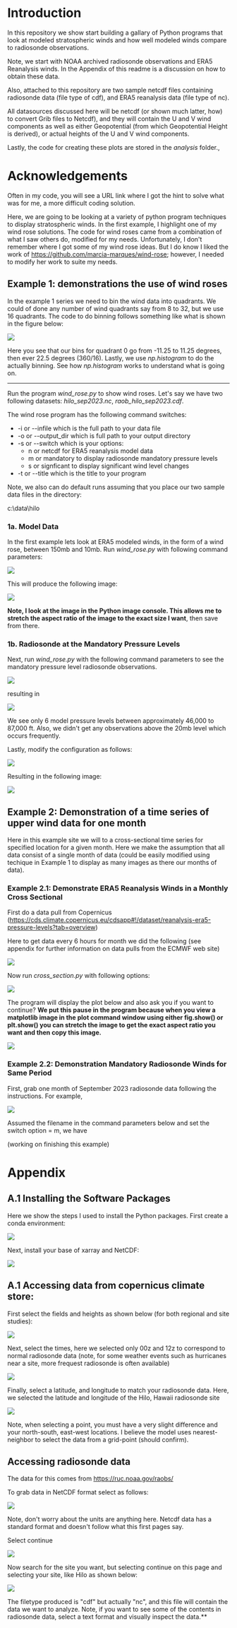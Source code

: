 # Introduction

In this repository we show start building a gallary of Python programs
that look at modeled stratospheric winds and how well modeled winds
compare to radiosonde observations. 

Note, we start with NOAA archived radiosonde observations and ERA5 Reanalysis winds.
In the Appendix of this readme is a discussion on how to obtain these data.

Also, attached to this repository are two sample netcdf files containing
radiosonde data (file type of cdf), and ERA5 reanalysis data (file type of nc).

All datasources discussed here will be netcdf (or shown much latter, how)
to convert Grib files to Netcdf), and they will contain the U and V wind components 
as well as either Geopotential (from which Geopotential Height is derived), or
actual heights of the U and V wind components.

Lastly, the code for creating these plots are stored in the *analysis* folder.,

# Acknowledgements

Often in my code, you will see a URL link where I got the hint to solve
what was for me, a more difficult coding solution. 

Here, we are going to be looking at a variety of python
program techniques to display stratospheric winds. In the first example, 
I highlight one of my wind rose solutions. The code for wind roses came from
a combination of what I saw others do, modified for my needs. Unfortunately,
I don't remember where I got some of my wind rose ideas. But I do know I liked
the work of https://github.com/marcia-marques/wind-rose; however, I needed to
modify her work to suite my needs.

## Example 1: demonstrations the use of wind roses 


In the example 1 series we need to bin the wind data into quadrants. We could of done
any number of wind quadrants say from 8  to 32, but we use 16 quadrants. The code to do
binning follows something like what is shown in the figure below:

<img src="./img/binning.png"/>

Here you see that our bins for quadrant 0 go from -11.25 to 11.25 degrees, then
ever 22.5 degrees (360/16). Lastly, we use *np.histogram* to do the actually binning.
See how *np.histogram* works to understand what is going on.

-----------------------------------------

Run the program *wind_rose.py* to show wind roses. Let's say we have two following
datasets: *hilo_sep2023.nc*, *raob_hilo_sep2023.cdf*.

The wind rose program has the following command switches:

<ul>
    <li>-i or --infile which is the full path to your data file</li>
    <li>-o or --output_dir which is full path to your output directory</li>
    <li>-s or --switch which is your options: 
        <ul><li>n or netcdf for ERA5 reanalysis model data</li>
            <li>m or mandatory to display radiosonde mandatory pressure levels</li>
            <li>s or signficant to display significant wind level changes</li>
        </ul></li>
    <li>-t or --title which is the title to your program</li>
</ul>


Note, we also can do default runs assuming that you place our two sample data
files in the directory:

c:\data\hilo

### 1a. Model Data

In the first example lets look at ERA5 modeled winds, in the form of a wind rose,
between 150mb and 10mb. Run *wind_rose.py* with following command parameters:

<img src="./img/netcdf_conf.png"/>

This will produce the following image:

<img src="./img/Hilo_ERA5_Wind_for_Sep_2023_Day_1.png"/>

<b>Note, I look at the image in the Python image console. This allows me
to stretch the aspect ratio of the image to the exact size I want</b>, then
save from there.

### 1b. Radiosonde at the Mandatory Pressure Levels

Next, run *wind_rose.py* with the following command parameters to see the mandatory
pressure level radiosonde observations.

<img src="./img/mandatory_conf.png"/>

resulting in

<img src="./img/Hilo_Radiosonde_Wind_on_Sep_2023_Day_1.png"/>

We see only 6 model pressure levels between approximately 46,000 to 87,000 ft.
Also, we didn't get any observations above the 20mb level which occurs frequently.

Lastly, modify the configuration as follows:

<img src="./img/sigw_conf.png"/>

Resulting in the following image:

<img src="./img/Hilo_Radiosonde_sigWinds_on_Sep_2023_Day_1.png"/>

## Example 2: Demonstration of a time series of upper wind data for one month

Here in this example site we will to a cross-sectional time series for specified 
location for a given month. Here we make the assumption that all data consist of
a single month of data (could be easily modified using techique in Example 1
to display as many images as there our months of data).

### Example 2.1: Demonstrate ERA5 Reanalysis Winds in a Monthly Cross Sectional

First do a data pull from Copernicus
(https://cds.climate.copernicus.eu/cdsapp#!/dataset/reanalysis-era5-pressure-levels?tab=overview)

Here to get data every 6 hours for month we did the following (see appendix for further information
on data pulls from the ECMWF web site)

<img src="./img/month_of_data.png"/>

Now run *cross_section.py* with following options:

<img src="./img/netcdf_conf_cross.png"/>

The program will display the plot below and also ask you if you want to continue? 
<b>We put this pause in 
the program because when you view a matplotlib image in the plot command window using either 
fig.show() or plt.show() you can stretch the image to get the exact aspect ratio you want and then
copy this image.</b>


<img src="./img/cross_section_n.png"/>

### Example 2.2: Demonstration Mandatory Radiosonde Winds for Same Period

First, grab one month of September 2023 radiosonde data following the instructions. For example,

<img src="./img/sound_pull_month.png"/>

Assumed the filename in the command parameters below and set the switch option = m, we have

(working on finishing this example)
# Appendix


## A.1 Installing the Software Packages

Here we show the steps I used to install the Python packages. 
First create a conda environment:

<img src="./img/conda_create.png"/>

Next, install your base of xarray and NetCDF:

<img src="./img/conda_install_xarray.png"/>

## A.1 Accessing data from copernicus climate store:

First select the fields and heights as shown below (for both regional and site studies):

<img src="./img/copernicus_base_pull.png"/>

Next, select the times, here we selected only 00z and 12z to correspond to normal
radiosonde data (note, for some weather events such as hurricanes near a site, more
frequest radiosonde is often available)

<img src="./img/copernicus_base_pull.png"/>

Finally, select a latitude, and longitude to match your radiosonde data. Here, we
selected the latitude and longitude of the Hilo, Hawaii radiosonde site

<img src="./img/copernicus_hilo_pull.png"/>

Note, when selecting a point, you must have a very slight difference and your north-south, 
east-west locations. I believe the model uses nearest-neighbor to select the data from a
grid-point (should confirm).

## Accessing radiosonde data

The data for this comes from https://ruc.noaa.gov/raobs/

To grab data in NetCDF format select as follows:

<img src="./img/sound_pull.png"/>

Note, don't worry about the units are anything here. Netcdf data has a standard format and 
doesn't follow what this first pages say.

Select continue

<img src="./img/sound_pull_netcdf.png"/>

Now search for the site you want, but selecting continue on this page and
selecting your site, like Hilo as shown below:

<img src="./img/sound_hilo.png"/>

The filetype produced is "cdf" but actually "nc", and this file will contain
the data we want to analyze. Note, if you want to see some of the contents in
radiosonde data, select a text format and visually inspect the data.**





